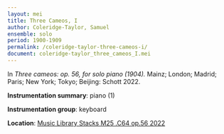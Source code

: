 ```yaml
---
layout: mei
title: Three Cameos, I
author: Coleridge-Taylor, Samuel
ensemble: solo
period: 1900-1909
permalink: /coleridge-taylor-three-cameos-i/
document: coleridge-taylor_three_cameos_I.mei
---
```


In *Three cameos: op. 56, for solo piano (1904).* Mainz; London; Madrid; Paris; New York; Tokyo; Beijing: Schott 2022.

**Instrumentation summary**: piano (1)

**Instrumentation group**: keyboard

**Location**: <a href="https://tufts.primo.exlibrisgroup.com/permalink/01TUN_INST/1kc9gia/alma991018862970103851" target="_blank">Music Library Stacks M25 .C64 op.56 2022</a>
